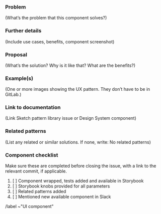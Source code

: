 ### Problem

(What’s the problem that this component solves?)

### Further details

(Include use cases, benefits, component screenshot)

### Proposal

(What’s the solution? Why is it like that? What are the benefits?)

### Example(s)

(One or more images showing the UX pattern. They don’t have to be in GitLab.)

### Link to documentation

(Link Sketch pattern library issue or Design System component)

### Related patterns

(List any related or similar solutions. If none, write: No related patterns)

### Component checklist

Make sure these are completed before closing the issue, with a link to the relevant commit,
if applicable.

1. [ ] Component wrapped, tests added and available in Storybook
2. [ ] Storybook knobs provided for all parameters
3. [ ] Related patterns added
4. [ ] Mentioned new available component in Slack

/label ~"UI component"

